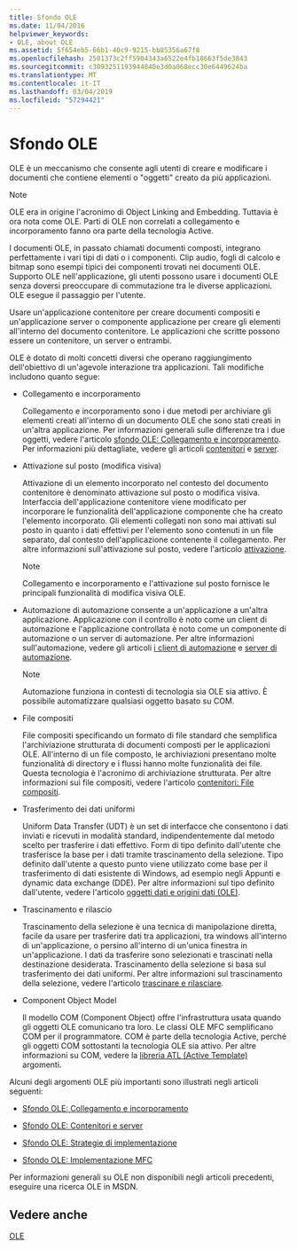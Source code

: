 ```yaml
---
title: Sfondo OLE
ms.date: 11/04/2016
helpviewer_keywords:
- OLE, about OLE
ms.assetid: 5f654eb5-66b1-40c9-9215-bb85356a67f8
ms.openlocfilehash: 2501373c2ff5904343a6522e4fb18663f5de3843
ms.sourcegitcommit: c3093251193944840e3d0a068ecc30e6449624ba
ms.translationtype: MT
ms.contentlocale: it-IT
ms.lasthandoff: 03/04/2019
ms.locfileid: "57294421"
---
```

# <a name="ole-background"></a>Sfondo OLE

OLE è un meccanismo che consente agli utenti di creare e modificare i documenti che contiene elementi o "oggetti" creato da più applicazioni.

> [!NOTE]
>  OLE era in origine l'acronimo di Object Linking and Embedding. Tuttavia è ora nota come OLE. Parti di OLE non correlati a collegamento e incorporamento fanno ora parte della tecnologia Active.

I documenti OLE, in passato chiamati documenti composti, integrano perfettamente i vari tipi di dati o i componenti. Clip audio, fogli di calcolo e bitmap sono esempi tipici dei componenti trovati nei documenti OLE. Supporto OLE nell'applicazione, gli utenti possono usare i documenti OLE senza doversi preoccupare di commutazione tra le diverse applicazioni. OLE esegue il passaggio per l'utente.

Usare un'applicazione contenitore per creare documenti compositi e un'applicazione server o componente applicazione per creare gli elementi all'interno del documento contenitore. Le applicazioni che scritte possono essere un contenitore, un server o entrambi.

OLE è dotato di molti concetti diversi che operano raggiungimento dell'obiettivo di un'agevole interazione tra applicazioni. Tali modifiche includono quanto segue:

- Collegamento e incorporamento

   Collegamento e incorporamento sono i due metodi per archiviare gli elementi creati all'interno di un documento OLE che sono stati creati in un'altra applicazione. Per informazioni generali sulle differenze tra i due oggetti, vedere l'articolo [sfondo OLE: Collegamento e incorporamento](../mfc/ole-background-linking-and-embedding.md). Per informazioni più dettagliate, vedere gli articoli [contenitori](../mfc/containers.md) e [server](../mfc/servers.md).

- Attivazione sul posto (modifica visiva)

   Attivazione di un elemento incorporato nel contesto del documento contenitore è denominato attivazione sul posto o modifica visiva. Interfaccia dell'applicazione contenitore viene modificato per incorporare le funzionalità dell'applicazione componente che ha creato l'elemento incorporato. Gli elementi collegati non sono mai attivati sul posto in quanto i dati effettivi per l'elemento sono contenuti in un file separato, dal contesto dell'applicazione contenente il collegamento. Per altre informazioni sull'attivazione sul posto, vedere l'articolo [attivazione](../mfc/activation-cpp.md).

   > [!NOTE]
   > Collegamento e incorporamento e l'attivazione sul posto fornisce le principali funzionalità di modifica visiva OLE.

- Automazione di automazione consente a un'applicazione a un'altra applicazione. Applicazione con il controllo è noto come un client di automazione e l'applicazione controllata è noto come un componente di automazione o un server di automazione. Per altre informazioni sull'automazione, vedere gli articoli [i client di automazione](../mfc/automation-clients.md) e [server di automazione](../mfc/automation-servers.md).

   > [!NOTE]
   > Automazione funziona in contesti di tecnologia sia OLE sia attivo. È possibile automatizzare qualsiasi oggetto basato su COM.

- File compositi

   File compositi specificando un formato di file standard che semplifica l'archiviazione strutturata di documenti composti per le applicazioni OLE. All'interno di un file composto, le archiviazioni presentano molte funzionalità di directory e i flussi hanno molte funzionalità dei file. Questa tecnologia è l'acronimo di archiviazione strutturata. Per altre informazioni sui file compositi, vedere l'articolo [contenitori: File compositi](../mfc/containers-compound-files.md).

- Trasferimento dei dati uniformi

   Uniform Data Transfer (UDT) è un set di interfacce che consentono i dati inviati e ricevuti in modalità standard, indipendentemente dal metodo scelto per trasferire i dati effettivo. Form di tipo definito dall'utente che trasferisce la base per i dati tramite trascinamento della selezione. Tipo definito dall'utente a questo punto viene utilizzato come base per il trasferimento di dati esistente di Windows, ad esempio negli Appunti e dynamic data exchange (DDE). Per altre informazioni sul tipo definito dall'utente, vedere l'articolo [oggetti dati e origini dati (OLE)](../mfc/data-objects-and-data-sources-ole.md).

- Trascinamento e rilascio

   Trascinamento della selezione è una tecnica di manipolazione diretta, facile da usare per trasferire dati tra applicazioni, tra windows all'interno di un'applicazione, o persino all'interno di un'unica finestra in un'applicazione. I dati da trasferire sono selezionati e trascinati nella destinazione desiderata. Trascinamento della selezione si basa sul trasferimento dei dati uniformi. Per altre informazioni sul trascinamento della selezione, vedere l'articolo [trascinare e rilasciare](../mfc/drag-and-drop-ole.md).

- Component Object Model

   Il modello COM (Component Object) offre l'infrastruttura usata quando gli oggetti OLE comunicano tra loro. Le classi OLE MFC semplificano COM per il programmatore. COM è parte della tecnologia Active, perché gli oggetti COM sottostanti la tecnologia OLE sia attivo. Per altre informazioni su COM, vedere la [libreria ATL (Active Template)](../atl/active-template-library-atl-concepts.md) argomenti.

Alcuni degli argomenti OLE più importanti sono illustrati negli articoli seguenti:

- [Sfondo OLE: Collegamento e incorporamento](../mfc/ole-background-linking-and-embedding.md)

- [Sfondo OLE: Contenitori e server](../mfc/ole-background-containers-and-servers.md)

- [Sfondo OLE: Strategie di implementazione](../mfc/ole-background-implementation-strategies.md)

- [Sfondo OLE: Implementazione MFC](../mfc/ole-background-mfc-implementation.md)

Per informazioni generali su OLE non disponibili negli articoli precedenti, eseguire una ricerca OLE in MSDN.

## <a name="see-also"></a>Vedere anche

[OLE](../mfc/ole-in-mfc.md)
